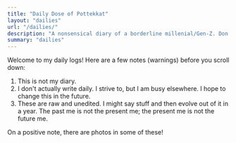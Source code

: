 ```yaml
---
title: "Daily Dose of Pottekkat"
layout: "dailies"
url: "/dailies/"
description: "A nonsensical diary of a borderline millenial/Gen-Z. Don't read this."
summary: "dailies"
---
```


Welcome to my daily logs! Here are a few notes (warnings) before you scroll down:

1. This is not my diary.
2. I don't actually write daily. I strive to, but I am busy elsewhere. I hope to change this in the future.
3. These are raw and unedited. I might say stuff and then evolve out of it in a year. The past me is not the present me; the present me is not the future me.

On a positive note, there are photos in some of these!
